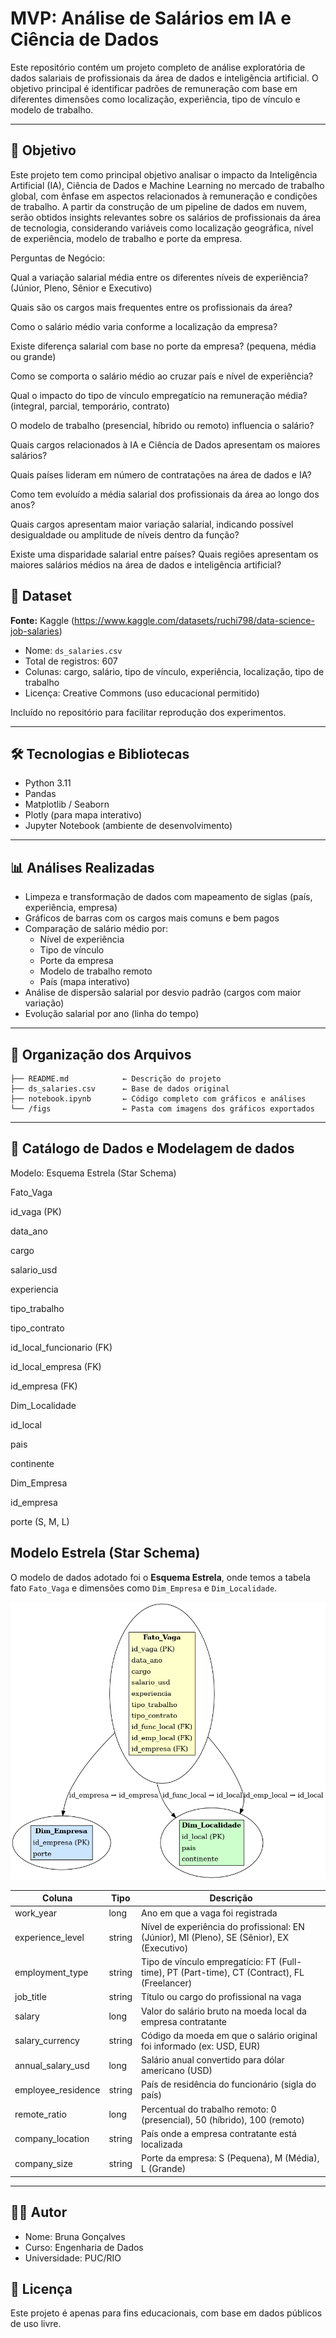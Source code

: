 # MVP: Análise de Salários em IA e Ciência de Dados

Este repositório contém um projeto completo de análise exploratória de dados salariais de profissionais da área de dados e inteligência artificial. O objetivo principal é identificar padrões de remuneração com base em diferentes dimensões como localização, experiência, tipo de vínculo e modelo de trabalho.

---

## 🎯 Objetivo

Este projeto tem como principal objetivo analisar o impacto da Inteligência Artificial (IA), Ciência de Dados e Machine Learning no mercado de trabalho global, com ênfase em aspectos relacionados à remuneração e condições de trabalho. A partir da construção de um pipeline de dados em nuvem, serão obtidos insights relevantes sobre os salários de profissionais da área de tecnologia, considerando variáveis como localização geográfica, nível de experiência, modelo de trabalho e porte da empresa.

Perguntas de Negócio:

Qual a variação salarial média entre os diferentes níveis de experiência? (Júnior, Pleno, Sênior e Executivo)

Quais são os cargos mais frequentes entre os profissionais da área?

Como o salário médio varia conforme a localização da empresa?

Existe diferença salarial com base no porte da empresa? (pequena, média ou grande)

Como se comporta o salário médio ao cruzar país e nível de experiência?

Qual o impacto do tipo de vínculo empregatício na remuneração média? (integral, parcial, temporário, contrato)

O modelo de trabalho (presencial, híbrido ou remoto) influencia o salário?

Quais cargos relacionados à IA e Ciência de Dados apresentam os maiores salários?

Quais países lideram em número de contratações na área de dados e IA?

Como tem evoluído a média salarial dos profissionais da área ao longo dos anos?

Quais cargos apresentam maior variação salarial, indicando possível desigualdade ou amplitude de níveis dentro da função?

Existe uma disparidade salarial entre países? Quais regiões apresentam os maiores salários médios na área de dados e inteligência artificial?


## 📂 Dataset

**Fonte:** Kaggle (https://www.kaggle.com/datasets/ruchi798/data-science-job-salaries)

- Nome: `ds_salaries.csv`
- Total de registros: 607
- Colunas: cargo, salário, tipo de vínculo, experiência, localização, tipo de trabalho
- Licença: Creative Commons (uso educacional permitido)

Incluído no repositório para facilitar reprodução dos experimentos.

---

## 🛠️ Tecnologias e Bibliotecas

- Python 3.11
- Pandas
- Matplotlib / Seaborn
- Plotly (para mapa interativo)
- Jupyter Notebook (ambiente de desenvolvimento)

---

## 📊 Análises Realizadas

- Limpeza e transformação de dados com mapeamento de siglas (país, experiência, empresa)
- Gráficos de barras com os cargos mais comuns e bem pagos
- Comparação de salário médio por:
  - Nível de experiência
  - Tipo de vínculo
  - Porte da empresa
  - Modelo de trabalho remoto
  - País (mapa interativo)
- Análise de dispersão salarial por desvio padrão (cargos com maior variação)
- Evolução salarial por ano (linha do tempo)

---

## 📁 Organização dos Arquivos

```
├── README.md            ← Descrição do projeto
├── ds_salaries.csv      ← Base de dados original
├── notebook.ipynb       ← Código completo com gráficos e análises
└── /figs                ← Pasta com imagens dos gráficos exportados
```

---


## 📝 Catálogo de Dados e Modelagem de dados 

Modelo: Esquema Estrela (Star Schema)

Fato_Vaga

id_vaga (PK)

data_ano

cargo

salario_usd

experiencia

tipo_trabalho

tipo_contrato

id_local_funcionario (FK)

id_local_empresa (FK)

id_empresa (FK)

Dim_Localidade

id_local

pais

continente

Dim_Empresa

id_empresa

porte (S, M, L)

## Modelo Estrela (Star Schema)

O modelo de dados adotado foi o **Esquema Estrela**, onde temos a tabela fato `Fato_Vaga` e dimensões como `Dim_Empresa` e `Dim_Localidade`.

![Star Schema](modelo_estrela_ajustado.png)


| Coluna              | Tipo    | Descrição                                                                 |
|---------------------|---------|---------------------------------------------------------------------------|
| work_year           | long    | Ano em que a vaga foi registrada                                          |
| experience_level    | string  | Nível de experiência do profissional: EN (Júnior), MI (Pleno), SE (Sênior), EX (Executivo) |
| employment_type     | string  | Tipo de vínculo empregatício: FT (Full-time), PT (Part-time), CT (Contract), FL (Freelancer) |
| job_title           | string  | Título ou cargo do profissional na vaga                                  |
| salary              | long    | Valor do salário bruto na moeda local da empresa contratante             |
| salary_currency     | string  | Código da moeda em que o salário original foi informado (ex: USD, EUR)   |
| annual_salary_usd   | long    | Salário anual convertido para dólar americano (USD)                      |
| employee_residence  | string  | País de residência do funcionário (sigla do país)                        |
| remote_ratio        | long    | Percentual do trabalho remoto: 0 (presencial), 50 (híbrido), 100 (remoto)|
| company_location    | string  | País onde a empresa contratante está localizada                          |
| company_size        | string  | Porte da empresa: S (Pequena), M (Média), L (Grande)                     |


---

## 🙋‍♂️ Autor

- Nome: Bruna Gonçalves
- Curso: Engenharia de Dados
- Universidade: PUC/RIO


## 📌 Licença

Este projeto é apenas para fins educacionais, com base em dados públicos de uso livre.





